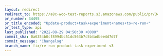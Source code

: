 ```yaml
---
layout: redirect
redirect_to: https://a8c-woo-test-reports.s3.amazonaws.com/public/pr/34495/api/index.html
pr_number: 34495
pr_title_encoded: "Update+product+task+experiment+names+to+re-run+"
pr_test_type: api
last_published: "2022-08-29 04:50:30 +0000"
commit_sha: 0a6354b0cf8994bc51dc563b7c5b4adbee4d7d7f
commit_message: "Changelog"
branch_name: fix/re-run-product-task-experiment-v3
---
```

